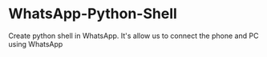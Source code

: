 # WhatsApp-Python-Shell
Create python shell in WhatsApp. It's allow us to connect the phone and PC using WhatsApp

